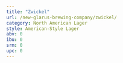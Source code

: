 ```yaml
---
title: "Zwickel"
url: /new-glarus-brewing-company/zwickel/
category: North American Lager
style: American-Style Lager
abv: 0
ibu: 0
srm: 0
upc: 0
---
```


